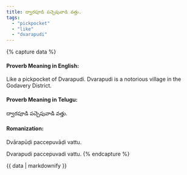 ```yaml
---
title: ద్వారపూడి పచ్చెపువాడి వత్తు.
tags:
  - "pickpocket"
  - "like"
  - "dvarapudi"
---
```


{% capture data %}
#### Proverb Meaning in English:
Like a pickpocket of Dvarapudi.
Dvarapudi is a notorious village in the Godavery District.

#### Proverb Meaning in Telugu:
ద్వారపూడి పచ్చెపువాడి వత్తు.

#### Romanization:
Dvārapūḍi paccepuvāḍi vattu.

Dvarapudi paccepuvadi vattu.
{% endcapture %}

{{ data | markdownify }}

